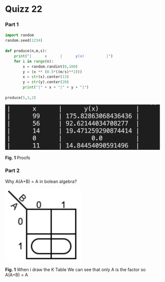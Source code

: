 # Quizz 22

### Part 1 
```python
import random
random.seed(1234)

def produce(n,m,s):
    print("|      x      |      y(x)          |")
    for i in range(n):
        x = random.randint(0,100)
        y = (x ** (0.5*((m/s)**2)))
        x = str(x).center(13)
        y = str(y).center(20)
        print("|" + x + "|" + y + "|")

produce(5,3,2)
```
![](../Images/quizz22-proof.png)

**Fig. 1** Proofs

### Part 2
Why A(A+B) = A in bolean algebra?

![](../Images/quizz22-ktable.png)

**Fig. 1** When i draw the K Table
We can see that only A is the factor so A(A+B) = A
